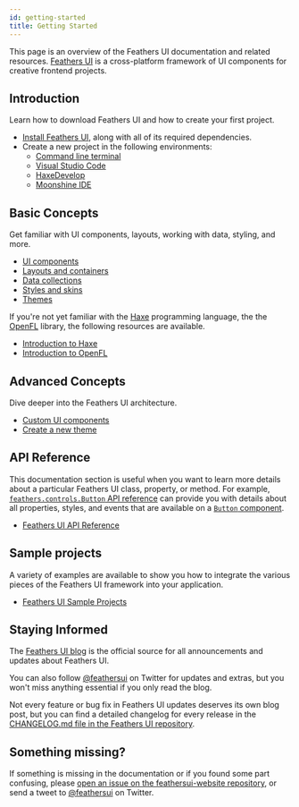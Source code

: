 ```yaml
---
id: getting-started
title: Getting Started
---
```


This page is an overview of the Feathers UI documentation and related resources. [Feathers UI](/) is a cross-platform framework of UI components for creative frontend projects.

## Introduction

Learn how to download Feathers UI and how to create your first project.

- [Install Feathers UI](./installation.md), along with all of its required dependencies.
- Create a new project in the following environments:
  - [Command line terminal](./terminal-new-project.md)
  - [Visual Studio Code](./visual-studio-code.md)
  - [HaxeDevelop](./haxedevelop.md)
  - [Moonshine IDE](./moonshine-ide.md)

## Basic Concepts

Get familiar with UI components, layouts, working with data, styling, and more.

- [UI components](./ui-components.md)
- [Layouts and containers](./layouts-and-containers.md)
- [Data collections](./data-collections.md)
- [Styles and skins](./intro-to-skins.md)
- [Themes](./themes.md)

If you're not yet familiar with the [Haxe](https://haxe.org/) programming language, the the [OpenFL](https://openfl.org/) library, the following resources are available.

- [Introduction to Haxe](https://haxe.org/documentation/introduction/)
- [Introduction to OpenFL](./openfl-intro.md)

## Advanced Concepts

Dive deeper into the Feathers UI architecture.

- [Custom UI components](./custom-ui-components.md)
- [Create a new theme](./custom-themes.md)

## API Reference

This documentation section is useful when you want to learn more details about a particular Feathers UI class, property, or method. For example, [`feathers.controls.Button` API reference](https://api.feathersui.com/current/feathers/controls/Button.html) can provide you with details about all properties, styles, and events that are available on a [`Button` component](./button.md).

- [Feathers UI API Reference](https://api.feathersui.com/)

## Sample projects

A variety of examples are available to show you how to integrate the various pieces of the Feathers UI framework into your application.

- [Feathers UI Sample Projects](/samples/haxe-openfl/)

## Staying Informed

The [Feathers UI blog](https://feathersui.com/blog/) is the official source for all announcements and updates about Feathers UI.

You can also follow [@feathersui](https://twitter.com/feathersui) on Twitter for updates and extras, but you won't miss anything essential if you only read the blog.

Not every feature or bug fix in Feathers UI updates deserves its own blog post, but you can find a detailed changelog for every release in the [CHANGELOG.md file in the Feathers UI repository](https://github.com/BowlerHatLLC/feathersui-openfl/blob/master/CHANGELOG.md).

## Something missing?

If something is missing in the documentation or if you found some part confusing, please [open an issue on the feathersui-website repository](https://github.com/BowlerHatLLC/feathersui-website/issues/new), or send a tweet to [@feathersui](https://twitter.com/feathersui) on Twitter.
